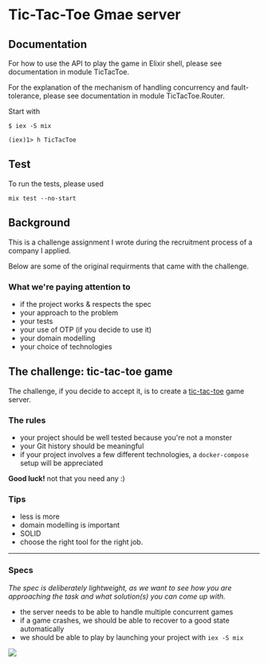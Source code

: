 # Tic-Tac-Toe Gmae server

## Documentation

For how to use the API to play the game in Elixir shell, please see documentation in
module TicTacToe.

For the explanation of the mechanism of handling concurrency and fault-tolerance, please
see documentation in module TicTacToe.Router.

Start with

```
$ iex -S mix

(iex)1> h TicTacToe
```

## Test

To run the tests, please used

```
mix test --no-start
```

## Background

This is a challenge assignment I wrote during the recruitment process of a company I applied.

Below are some of the original requirments that came with the challenge.

### What we're paying attention to

- if the project works & respects the spec
- your approach to the problem
- your tests
- your use of OTP (if you decide to use it)
- your domain modelling
- your choice of technologies

## The challenge: tic-tac-toe game

The challenge, if you decide to accept it, is to create a [tic-tac-toe](https://en.wikipedia.org/wiki/Tic-tac-toe) game server.

### The rules

- your project should be well tested because you're not a monster
- your Git history should be meaningful
- if your project involves a few different technologies, a `docker-compose`
  setup will be appreciated

**Good luck!** not that you need any :)

### Tips

- less is more
- domain modelling is important
- SOLID
- choose the right tool for the right job.

---

### Specs

_The spec is deliberately lightweight, as we want to see how you are
approaching the task and what solution(s) you can come up with._

- the server needs to be able to handle multiple concurrent games
- if a game crashes, we should be able to recover to a good state automatically
- we should be able to play by launching your project with `iex -S mix`

![](https://upload.wikimedia.org/wikipedia/commons/thumb/3/32/Tic_tac_toe.svg/1200px-Tic_tac_toe.svg.png)
